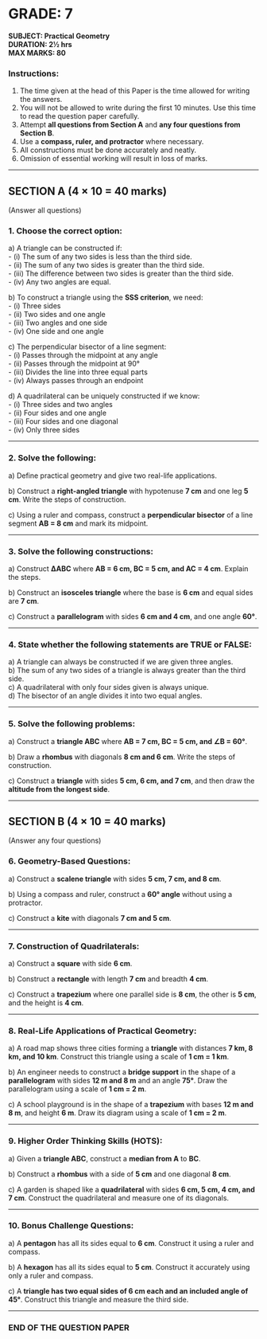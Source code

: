 # **GRADE: 7**

**SUBJECT: Practical Geometry**  
**DURATION: 2½ hrs**  
**MAX MARKS: 80**  

### **Instructions:**

1. The time given at the head of this Paper is the time allowed for writing the answers.
2. You will not be allowed to write during the first 10 minutes. Use this time to read the question paper carefully.
3. Attempt **all questions from Section A** and **any four questions from Section B**.
4. Use a **compass, ruler, and protractor** where necessary.
5. All constructions must be done accurately and neatly.
6. Omission of essential working will result in loss of marks.

---

## **SECTION A (4 × 10 = 40 marks)**

(Answer all questions)

### **1. Choose the correct option:**

   a) A triangle can be constructed if:  
      - (i) The sum of any two sides is less than the third side.  
      - (ii) The sum of any two sides is greater than the third side.  
      - (iii) The difference between two sides is greater than the third side.  
      - (iv) Any two angles are equal.  

   b) To construct a triangle using the **SSS criterion**, we need:  
      - (i) Three sides  
      - (ii) Two sides and one angle  
      - (iii) Two angles and one side  
      - (iv) One side and one angle  

   c) The perpendicular bisector of a line segment:  
      - (i) Passes through the midpoint at any angle  
      - (ii) Passes through the midpoint at 90°  
      - (iii) Divides the line into three equal parts  
      - (iv) Always passes through an endpoint  

   d) A quadrilateral can be uniquely constructed if we know:  
      - (i) Three sides and two angles  
      - (ii) Four sides and one angle  
      - (iii) Four sides and one diagonal  
      - (iv) Only three sides  

---

### **2. Solve the following:**

a) Define practical geometry and give two real-life applications.  

b) Construct a **right-angled triangle** with hypotenuse **7 cm** and one leg **5 cm**. Write the steps of construction.  

c) Using a ruler and compass, construct a **perpendicular bisector** of a line segment **AB = 8 cm** and mark its midpoint.  

---

### **3. Solve the following constructions:**

a) Construct **ΔABC** where **AB = 6 cm, BC = 5 cm, and AC = 4 cm**. Explain the steps.  

b) Construct an **isosceles triangle** where the base is **6 cm** and equal sides are **7 cm**.  

c) Construct a **parallelogram** with sides **6 cm and 4 cm**, and one angle **60°**.  

---

### **4. State whether the following statements are TRUE or FALSE:**

a) A triangle can always be constructed if we are given three angles.  
b) The sum of any two sides of a triangle is always greater than the third side.  
c) A quadrilateral with only four sides given is always unique.  
d) The bisector of an angle divides it into two equal angles.  

---

### **5. Solve the following problems:**

a) Construct a **triangle ABC** where **AB = 7 cm, BC = 5 cm, and ∠B = 60°**.  

b) Draw a **rhombus** with diagonals **8 cm and 6 cm**. Write the steps of construction.  

c) Construct a **triangle** with sides **5 cm, 6 cm, and 7 cm**, and then draw the **altitude from the longest side**.  

---

## **SECTION B (4 × 10 = 40 marks)**

(Answer any four questions)

### **6. Geometry-Based Questions:**

a) Construct a **scalene triangle** with sides **5 cm, 7 cm, and 8 cm**.  

b) Using a compass and ruler, construct a **60° angle** without using a protractor.  

c) Construct a **kite** with diagonals **7 cm and 5 cm**.  

---

### **7. Construction of Quadrilaterals:**

a) Construct a **square** with side **6 cm**.  

b) Construct a **rectangle** with length **7 cm** and breadth **4 cm**.  

c) Construct a **trapezium** where one parallel side is **8 cm**, the other is **5 cm**, and the height is **4 cm**.  

---

### **8. Real-Life Applications of Practical Geometry:**

a) A road map shows three cities forming a **triangle** with distances **7 km, 8 km, and 10 km**. Construct this triangle using a scale of **1 cm = 1 km**.  

b) An engineer needs to construct a **bridge support** in the shape of a **parallelogram** with sides **12 m and 8 m** and an angle **75°**. Draw the parallelogram using a scale of **1 cm = 2 m**.  

c) A school playground is in the shape of a **trapezium** with bases **12 m and 8 m**, and height **6 m**. Draw its diagram using a scale of **1 cm = 2 m**.  

---

### **9. Higher Order Thinking Skills (HOTS):**

a) Given a **triangle ABC**, construct a **median from A** to **BC**.  

b) Construct a **rhombus** with a side of **5 cm** and one diagonal **8 cm**.  

c) A garden is shaped like a **quadrilateral** with sides **6 cm, 5 cm, 4 cm, and 7 cm**. Construct the quadrilateral and measure one of its diagonals.  

---

### **10. Bonus Challenge Questions:**

a) A **pentagon** has all its sides equal to **6 cm**. Construct it using a ruler and compass.  

b) A **hexagon** has all its sides equal to **5 cm**. Construct it accurately using only a ruler and compass.  

c) A **triangle has two equal sides of 6 cm each and an included angle of 45°**. Construct this triangle and measure the third side.  

---

### **END OF THE QUESTION PAPER**


